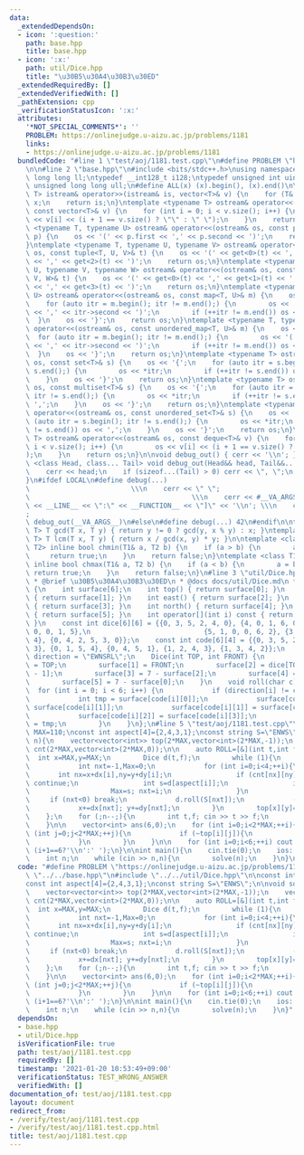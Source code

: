 ```yaml
---
data:
  _extendedDependsOn:
  - icon: ':question:'
    path: base.hpp
    title: base.hpp
  - icon: ':x:'
    path: util/Dice.hpp
    title: "\u30B5\u30A4\u30B3\u30ED"
  _extendedRequiredBy: []
  _extendedVerifiedWith: []
  _pathExtension: cpp
  _verificationStatusIcon: ':x:'
  attributes:
    '*NOT_SPECIAL_COMMENTS*': ''
    PROBLEM: https://onlinejudge.u-aizu.ac.jp/problems/1181
    links:
    - https://onlinejudge.u-aizu.ac.jp/problems/1181
  bundledCode: "#line 1 \"test/aoj/1181.test.cpp\"\n#define PROBLEM \"https://onlinejudge.u-aizu.ac.jp/problems/1181\"\
    \n\n#line 2 \"base.hpp\"\n#include <bits/stdc++.h>\nusing namespace std;\ntypedef\
    \ long long ll;\ntypedef __int128_t i128;\ntypedef unsigned int uint;\ntypedef\
    \ unsigned long long ull;\n#define ALL(x) (x).begin(), (x).end()\n\ntemplate <typename\
    \ T> istream& operator>>(istream& is, vector<T>& v) {\n    for (T& x : v) is >>\
    \ x;\n    return is;\n}\ntemplate <typename T> ostream& operator<<(ostream& os,\
    \ const vector<T>& v) {\n    for (int i = 0; i < v.size(); i++) {\n        os\
    \ << v[i] << (i + 1 == v.size() ? \"\" : \" \");\n    }\n    return os;\n}\ntemplate\
    \ <typename T, typename U> ostream& operator<<(ostream& os, const pair<T, U>&\
    \ p) {\n    os << '(' << p.first << ',' << p.second << ')';\n    return os;\n\
    }\ntemplate <typename T, typename U, typename V> ostream& operator<<(ostream&\
    \ os, const tuple<T, U, V>& t) {\n    os << '(' << get<0>(t) << ',' << get<1>(t)\
    \ << ',' << get<2>(t) << ')';\n    return os;\n}\ntemplate <typename T, typename\
    \ U, typename V, typename W> ostream& operator<<(ostream& os, const tuple<T, U,\
    \ V, W>& t) {\n    os << '(' << get<0>(t) << ',' << get<1>(t) << ',' << get<2>(t)\
    \ << ',' << get<3>(t) << ')';\n    return os;\n}\ntemplate <typename T, typename\
    \ U> ostream& operator<<(ostream& os, const map<T, U>& m) {\n    os << '{';\n\
    \    for (auto itr = m.begin(); itr != m.end();) {\n        os << '(' << itr->first\
    \ << ',' << itr->second << ')';\n        if (++itr != m.end()) os << ',';\n  \
    \  }\n    os << '}';\n    return os;\n}\ntemplate <typename T, typename U> ostream&\
    \ operator<<(ostream& os, const unordered_map<T, U>& m) {\n    os << '{';\n  \
    \  for (auto itr = m.begin(); itr != m.end();) {\n        os << '(' << itr->first\
    \ << ',' << itr->second << ')';\n        if (++itr != m.end()) os << ',';\n  \
    \  }\n    os << '}';\n    return os;\n}\ntemplate <typename T> ostream& operator<<(ostream&\
    \ os, const set<T>& s) {\n    os << '{';\n    for (auto itr = s.begin(); itr !=\
    \ s.end();) {\n        os << *itr;\n        if (++itr != s.end()) os << ',';\n\
    \    }\n    os << '}';\n    return os;\n}\ntemplate <typename T> ostream& operator<<(ostream&\
    \ os, const multiset<T>& s) {\n    os << '{';\n    for (auto itr = s.begin();\
    \ itr != s.end();) {\n        os << *itr;\n        if (++itr != s.end()) os <<\
    \ ',';\n    }\n    os << '}';\n    return os;\n}\ntemplate <typename T> ostream&\
    \ operator<<(ostream& os, const unordered_set<T>& s) {\n    os << '{';\n    for\
    \ (auto itr = s.begin(); itr != s.end();) {\n        os << *itr;\n        if (++itr\
    \ != s.end()) os << ',';\n    }\n    os << '}';\n    return os;\n}\ntemplate <typename\
    \ T> ostream& operator<<(ostream& os, const deque<T>& v) {\n    for (int i = 0;\
    \ i < v.size(); i++) {\n        os << v[i] << (i + 1 == v.size() ? \"\" : \" \"\
    );\n    }\n    return os;\n}\n\nvoid debug_out() { cerr << '\\n'; }\ntemplate\
    \ <class Head, class... Tail> void debug_out(Head&& head, Tail&&... tail) {\n\
    \    cerr << head;\n    if (sizeof...(Tail) > 0) cerr << \", \";\n    debug_out(move(tail)...);\n\
    }\n#ifdef LOCAL\n#define debug(...)                                          \
    \                         \\\n    cerr << \" \";                             \
    \                                        \\\n    cerr << #__VA_ARGS__ << \" :[\"\
    \ << __LINE__ << \":\" << __FUNCTION__ << \"]\" << '\\n'; \\\n    cerr << \" \"\
    ;                                                                     \\\n   \
    \ debug_out(__VA_ARGS__)\n#else\n#define debug(...) 42\n#endif\n\ntemplate <typename\
    \ T> T gcd(T x, T y) { return y != 0 ? gcd(y, x % y) : x; }\ntemplate <typename\
    \ T> T lcm(T x, T y) { return x / gcd(x, y) * y; }\n\ntemplate <class T1, class\
    \ T2> inline bool chmin(T1& a, T2 b) {\n    if (a > b) {\n        a = b;\n   \
    \     return true;\n    }\n    return false;\n}\ntemplate <class T1, class T2>\
    \ inline bool chmax(T1& a, T2 b) {\n    if (a < b) {\n        a = b;\n       \
    \ return true;\n    }\n    return false;\n}\n#line 3 \"util/Dice.hpp\"\n\n/**\n\
    \ * @brief \u30B5\u30A4\u30B3\u30ED\n * @docs docs/util/Dice.md\n */\nstruct Dice\
    \ {\n    int surface[6];\n    int top() { return surface[0]; }\n    int south()\
    \ { return surface[1]; }\n    int east() { return surface[2]; }\n    int west()\
    \ { return surface[3]; }\n    int north() { return surface[4]; }\n    int bottom()\
    \ { return surface[5]; }\n    int operator[](int i) const { return surface[i];\
    \ }\n    const int dice[6][6] = {{0, 3, 5, 2, 4, 0}, {4, 0, 1, 6, 0, 3}, {2, 6,\
    \ 0, 0, 1, 5},\n                            {5, 1, 0, 0, 6, 2}, {3, 0, 6, 1, 0,\
    \ 4}, {0, 4, 2, 5, 3, 0}};\n    const int code[6][4] = {{0, 3, 5, 2}, {0, 2, 5,\
    \ 3}, {0, 1, 5, 4}, {0, 4, 5, 1}, {1, 2, 4, 3}, {1, 3, 4, 2}};\n    const string\
    \ direction = \"EWNSRL\";\n    Dice(int TOP, int FRONT) {\n        surface[0]\
    \ = TOP;\n        surface[1] = FRONT;\n        surface[2] = dice[TOP - 1][FRONT\
    \ - 1];\n        surface[3] = 7 - surface[2];\n        surface[4] = 7 - surface[1];\n\
    \        surface[5] = 7 - surface[0];\n    }\n    void roll(char c) {\n      \
    \  for (int i = 0; i < 6; i++) {\n            if (direction[i] != c) continue;\n\
    \            int tmp = surface[code[i][0]];\n            surface[code[i][0]] =\
    \ surface[code[i][1]];\n            surface[code[i][1]] = surface[code[i][2]];\n\
    \            surface[code[i][2]] = surface[code[i][3]];\n            surface[code[i][3]]\
    \ = tmp;\n        }\n    }\n};\n#line 5 \"test/aoj/1181.test.cpp\"\n\nconst int\
    \ MAX=110;\nconst int aspect[4]={2,4,3,1};\nconst string S=\"ENWS\";\n\nvoid solve(int\
    \ n){\n    vector<vector<int>> top(2*MAX,vector<int>(2*MAX,-1));\n    vector<vector<int>>\
    \ cnt(2*MAX,vector<int>(2*MAX,0));\n\n    auto ROLL=[&](int t,int f){\n      \
    \  int x=MAX,y=MAX;\n        Dice d(t,f);\n        while (1){\n            ++cnt[x][y];\n\
    \            int nxt=-1,Max=0;\n            for (int i=0;i<4;++i){\n         \
    \       int nx=x+dx[i],ny=y+dy[i];\n                if (cnt[nx][ny]>=cnt[x][y]-1)\
    \ continue;\n                int s=d[aspect[i]];\n                if (4<=s&&Max<s){\n\
    \                    Max=s; nxt=i;\n                }\n            }\n       \
    \     if (nxt<0) break;\n            d.roll(S[nxt]);\n            --cnt[x][y];\n\
    \            x+=dx[nxt]; y+=dy[nxt];\n        }\n        top[x][y]=d.top();\n\
    \    };\n    for (;n--;){\n        int t,f; cin >> t >> f;\n        ROLL(t,f);\n\
    \    }\n\n    vector<int> ans(6,0);\n    for (int i=0;i<2*MAX;++i){\n        for\
    \ (int j=0;j<2*MAX;++j){\n            if (~top[i][j]){\n                ++ans[top[i][j]-1];\n\
    \            }\n        }\n    }\n\n    for (int i=0;i<6;++i) cout << ans[i] <<\
    \ (i+1==6?'\\n':' ');\n}\n\nint main(){\n    cin.tie(0);\n    ios::sync_with_stdio(false);\n\
    \    int n;\n    while (cin >> n,n){\n        solve(n);\n    }\n}\n"
  code: "#define PROBLEM \"https://onlinejudge.u-aizu.ac.jp/problems/1181\"\n\n#include\
    \ \"../../base.hpp\"\n#include \"../../util/Dice.hpp\"\n\nconst int MAX=110;\n\
    const int aspect[4]={2,4,3,1};\nconst string S=\"ENWS\";\n\nvoid solve(int n){\n\
    \    vector<vector<int>> top(2*MAX,vector<int>(2*MAX,-1));\n    vector<vector<int>>\
    \ cnt(2*MAX,vector<int>(2*MAX,0));\n\n    auto ROLL=[&](int t,int f){\n      \
    \  int x=MAX,y=MAX;\n        Dice d(t,f);\n        while (1){\n            ++cnt[x][y];\n\
    \            int nxt=-1,Max=0;\n            for (int i=0;i<4;++i){\n         \
    \       int nx=x+dx[i],ny=y+dy[i];\n                if (cnt[nx][ny]>=cnt[x][y]-1)\
    \ continue;\n                int s=d[aspect[i]];\n                if (4<=s&&Max<s){\n\
    \                    Max=s; nxt=i;\n                }\n            }\n       \
    \     if (nxt<0) break;\n            d.roll(S[nxt]);\n            --cnt[x][y];\n\
    \            x+=dx[nxt]; y+=dy[nxt];\n        }\n        top[x][y]=d.top();\n\
    \    };\n    for (;n--;){\n        int t,f; cin >> t >> f;\n        ROLL(t,f);\n\
    \    }\n\n    vector<int> ans(6,0);\n    for (int i=0;i<2*MAX;++i){\n        for\
    \ (int j=0;j<2*MAX;++j){\n            if (~top[i][j]){\n                ++ans[top[i][j]-1];\n\
    \            }\n        }\n    }\n\n    for (int i=0;i<6;++i) cout << ans[i] <<\
    \ (i+1==6?'\\n':' ');\n}\n\nint main(){\n    cin.tie(0);\n    ios::sync_with_stdio(false);\n\
    \    int n;\n    while (cin >> n,n){\n        solve(n);\n    }\n}"
  dependsOn:
  - base.hpp
  - util/Dice.hpp
  isVerificationFile: true
  path: test/aoj/1181.test.cpp
  requiredBy: []
  timestamp: '2021-01-20 10:53:49+09:00'
  verificationStatus: TEST_WRONG_ANSWER
  verifiedWith: []
documentation_of: test/aoj/1181.test.cpp
layout: document
redirect_from:
- /verify/test/aoj/1181.test.cpp
- /verify/test/aoj/1181.test.cpp.html
title: test/aoj/1181.test.cpp
---
```


